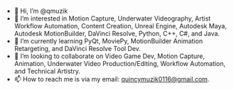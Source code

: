 - 👋 Hi, I’m @qmuzik
- 👀 I’m interested in Motion Capture, Underwater Videography, Artist Workflow Automation, Content Creation, Unreal Engine, Autodesk Maya, Autodesk MotionBuilder, DaVinci Resolve, Python, C++, C#, and Java.
- 🌱 I’m currently learning PyQt, MoviePy, MotionBuilder Animation Retargeting, and DaVinci Resolve Tool Dev.
- 💞️ I’m looking to collaborate on Video Game Dev, Motion Capture, Animation, Underwater Video Production/Editing, Workflow Automation, and Technical Artistry. 
- 📫 How to reach me is via my email: quincymuzik0116@gmail.com.

<!---
qmuzik/qmuzik is a ✨ special ✨ repository because its `README.md` (this file) appears on your GitHub profile.
You can click the Preview link to take a look at your changes.
--->
